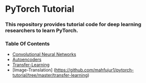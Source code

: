 # PyTorch Tutorial

### This repository provides tutorial code for deep learning researchers to learn PyTorch.


### Table Of Contents

- [Convolutional Neural Networks](https://github.com/mahfujur1/pytorch-tutorial/tree/master/convolutional-neural-networks)
- [Autoencoders](https://github.com/mahfujur1/pytorch-tutorial/tree/master/autoencoder)
- [Transfer-Learning](https://github.com/mahfujur1/pytorch-tutorial/tree/master/transfer-learning)
- [Image-Translation] (https://github.com/mahfujur1/pytorch-tutorial/tree/master/transfer-learning)




